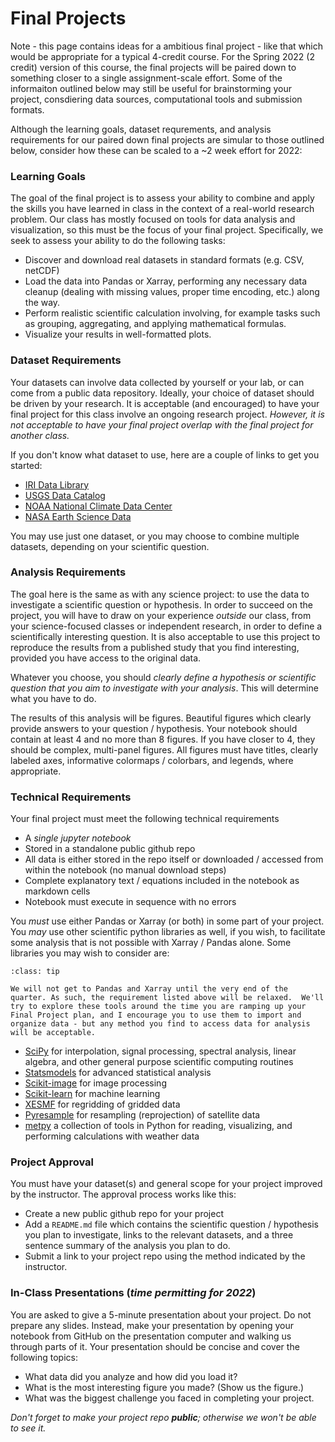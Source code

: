 # Final Projects

Note - this page contains ideas for a ambitious final project - like that which would be appropriate for a typical 4-credit course.  For the Spring 2022 (2 credit) version of this course, the final projects will be paired down to something closer to a single assignment-scale effort.  Some of the informaiton outlined below may still be useful for brainstorming your project, consdiering data sources, computational tools and submission formats.  

Although the learning goals, dataset requrements, and analysis requirements for our paired down final projects are simular to those outlined below, consider how these can be scaled to a ~2 week effort for 2022:

### Learning Goals

The goal of the final project is to assess your ability to combine and apply the skills you have learned in class in the context of a real-world research problem. Our class has mostly focused on tools for data analysis and visualization, so this must be the focus of your final project. Specifically, we seek to assess your ability to do the following tasks:

*   Discover and download real datasets in standard formats (e.g. CSV, netCDF)
*   Load the data into Pandas or Xarray, performing any necessary data cleanup (dealing with missing values, proper time encoding, etc.) along the way.
*   Perform realistic scientific calculation involving, for example tasks such as grouping, aggregating, and applying mathematical formulas.
*   Visualize your results in well-formatted plots.

### Dataset Requirements

Your datasets can involve data collected by yourself or your lab, or can come from a public data repository. Ideally, your choice of dataset should be driven by your research. It is acceptable (and encouraged) to have your final project for this class involve an ongoing research project. _However, it is not acceptable to have your final project overlap with the final project for another class._

If you don't know what dataset to use, here are a couple of links to get you started:

*   [IRI Data Library](http://iridl.ldeo.columbia.edu/)
*   [USGS Data Catalog](https://data.usgs.gov/datacatalog/)
*   [NOAA National Climate Data Center](https://www.ncdc.noaa.gov/)
*   [NASA Earth Science Data](https://earthdata.nasa.gov/)

You may use just one dataset, or you may choose to combine multiple datasets, depending on your scientific question.

### Analysis Requirements

The goal here is the same as with any science project: to use the data to investigate a scientific question or hypothesis. In order to succeed on the project, you will have to draw on your experience _outside_ our class, from your science-focused classes or independent research, in order to define a scientifically interesting question. It is also acceptable to use this project to reproduce the results from a published study that you find interesting, provided you have access to the original data.

Whatever you choose, you should _clearly define a hypothesis or scientific question that you aim to investigate with your analysis_. This will determine what you have to do.

The results of this analysis will be figures. Beautiful figures which clearly provide answers to your question / hypothesis. Your notebook should contain at least 4 and no more than 8 figures. If you have closer to 4, they should be complex, multi-panel figures. All figures must have titles, clearly labeled axes, informative colormaps / colorbars, and legends, where appropriate.

### Technical Requirements

Your final project must meet the following technical requirements

*   A _single jupyter notebook_
*   Stored in a standalone public github repo
*   All data is either stored in the repo itself or downloaded / accessed from within the notebook (no manual download steps)
*   Complete explanatory text / equations included in the notebook as markdown cells
*   Notebook must execute in sequence with no errors


You _must_ use either Pandas or Xarray (or both) in some part of your project. You _may_ use other scientific python libraries as well, if you wish, to facilitate some analysis that is not possible with Xarray / Pandas alone. Some libraries you may wish to consider are:

```{admonition} Note for 2022
:class: tip

We will not get to Pandas and Xarray until the very end of the quarter. As such, the requirement listed above will be relaxed.  We'll try to explore these tools around the time you are ramping up your Final Project plan, and I encourage you to use them to import and organize data - but any method you find to access data for analysis will be acceptable. 
```

*   [SciPy](https://docs.scipy.org/doc/scipy/reference/) for interpolation, signal processing, spectral analysis, linear algebra, and other general purpose scientific computing routines
*   [Statsmodels](https://github.com/statsmodels/statsmodels) for advanced statistical analysis
*   [Scikit-image](https://scikit-image.org/) for image processing
*   [Scikit-learn](https://scikit-learn.org/stable/) for machine learning
*   [XESMF](https://xesmf.readthedocs.io/en/latest/) for regridding of gridded data
*   [Pyresample](https://pyresample.readthedocs.io/en/latest/) for resampling (reprojection) of satellite data
*   [metpy](https://unidata.github.io/MetPy/latest/index.html) a collection of tools in Python for reading, visualizing, and performing calculations with weather data

### Project Approval

You must have your dataset(s) and general scope for your project improved by the instructor. The approval process works like this:

*   Create a new public github repo for your project
*   Add a `README.md` file which contains the scientific question / hypothesis you plan to investigate, links to the relevant datasets, and a three sentence summary of the analysis you plan to do.
*   Submit a link to your project repo using the method indicated by the instructor. 

### In-Class Presentations (*time permitting for 2022*)

You are asked to give a 5-minute presentation about your project. Do not prepare any slides. Instead, make your presentation by opening your notebook from GitHub on the presentation computer and walking us through parts of it. Your presentation should be concise and cover the following topics:

*   What data did you analyze and how did you load it?
*   What is the most interesting figure you made? (Show us the figure.)
*   What was the biggest challenge you faced in completing your project.

_Don't forget to make your project repo **public**; otherwise we won't be able to see it._
